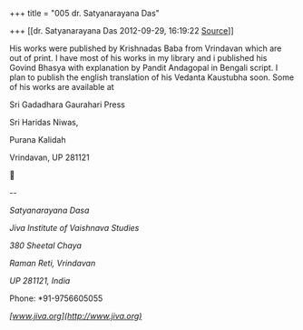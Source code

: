 +++
title = "005 dr. Satyanarayana Das"

+++
[[dr. Satyanarayana Das	2012-09-29, 16:19:22 [Source](https://groups.google.com/g/bvparishat/c/OziKSc9Kb0k)]]



His works were published by Krishnadas Baba from Vrindavan which are out of print. I have most of his works in my library and i published his Govind Bhasya with explanation by Pandit Andagopal in Bengali script. I plan to publish the english translation of his Vedanta Kaustubha soon. Some of his works are available at

Sri Gadadhara Gaurahari Press

Sri Haridas Niwas,

Purana Kalidah

Vrindavan, UP 281121



--  

*Satyanarayana Dasa*

*Jiva Institute of Vaishnava Studies*

*380 Sheetal Chaya*

*Raman Reti, Vrindavan*

*UP 281121, India*

Phone: \*91-9756605055

*[www.jiva.org](http://www.jiva.org)*

  
  

